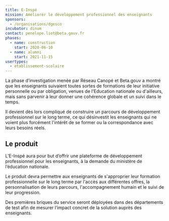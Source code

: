 ```yaml
---
title: E-Inspé
mission: Améliorer le développement professionnel des enseignants
sponsors:
  - /organisations/dgesco
incubator: dinum
contact: penelope.liot@beta.gouv.fr
phases:
  - name: construction
    start: 2020-06-10
  - name: alumni
    start: 2021-11-15
usertypes:
  - etablissement-scolaire
---
```

La phase d’investigation menée par Réseau Canopé et Beta.gouv a montré que les enseignants suivaient toutes sortes de formations de leur initiative personnelle ou par obligation, venues de l'Education nationale ou d'ailleurs, mais sans parvenir à leur donner une cohérence globale et un suivi dans le temps.

Il devient dès lors compliqué de construire un parcours de développement professionnel sur le long terme, ce qui désinvestit les enseignants qui ne voient plus forcément l'intérêt de se former ou la correspondance avec leurs besoins réels.

## Le produit
L’E-Inspé aura pour but d’offrir une plateforme de développement professionnel pour les enseignants, à la demande du ministère de l’éducation nationale.

Le produit devra permettre aux enseignants de s'approprier leur formation professionnelle sur le long terme par l'accès aux différentes offres, la personnalisation de leurs parcours, l'accompagnement humain et le suivi de leur progression.

Des premières briques du service seront déployées dans des départements de test afin de mesurer l’impact concret de la solution auprès des enseignants.
